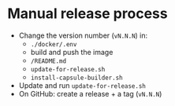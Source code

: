# Manual release process

- Change the version number (`vN.N.N`) in:
  - `./docker/.env`
  - build and push the image
  - `/README.md`
  - `update-for-release.sh`
  - `install-capsule-builder.sh`
- Update and run `update-for-release.sh`
- On GitHub: create a release + a tag (`vN.N.N`)
